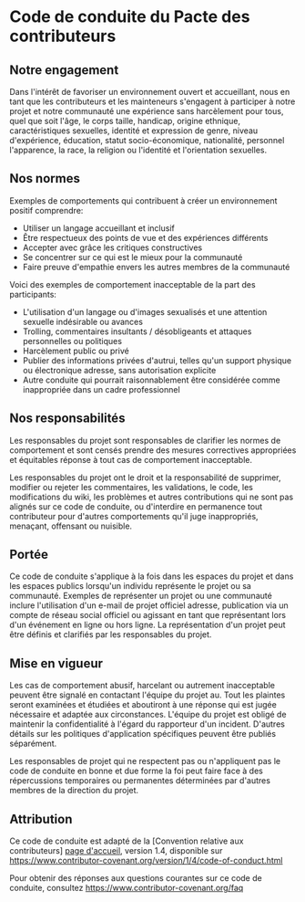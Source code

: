 # Code de conduite du Pacte des contributeurs

## Notre engagement

Dans l'intérêt de favoriser un environnement ouvert et accueillant, nous en tant que
les contributeurs et les mainteneurs s'engagent à participer à notre projet et
notre communauté une expérience sans harcèlement pour tous, quel que soit l'âge, le corps
taille, handicap, origine ethnique, caractéristiques sexuelles, identité et expression de genre,
niveau d'expérience, éducation, statut socio-économique, nationalité, personnel
l'apparence, la race, la religion ou l'identité et l'orientation sexuelles.

## Nos normes

Exemples de comportements qui contribuent à créer un environnement positif
comprendre:

* Utiliser un langage accueillant et inclusif
* Être respectueux des points de vue et des expériences différents
* Accepter avec grâce les critiques constructives
* Se concentrer sur ce qui est le mieux pour la communauté
* Faire preuve d'empathie envers les autres membres de la communauté

Voici des exemples de comportement inacceptable de la part des participants:

* L'utilisation d'un langage ou d'images sexualisés et une attention sexuelle indésirable ou
 avances
* Trolling, commentaires insultants / désobligeants et attaques personnelles ou politiques
* Harcèlement public ou privé
* Publier des informations privées d'autrui, telles qu'un support physique ou électronique
 adresse, sans autorisation explicite
* Autre conduite qui pourrait raisonnablement être considérée comme inappropriée dans un
 cadre professionnel

## Nos responsabilités

Les responsables du projet sont responsables de clarifier les normes de
comportement et sont censés prendre des mesures correctives appropriées et équitables
réponse à tout cas de comportement inacceptable.

Les responsables du projet ont le droit et la responsabilité de supprimer, modifier ou
rejeter les commentaires, les validations, le code, les modifications du wiki, les problèmes et autres contributions
qui ne sont pas alignés sur ce code de conduite, ou d'interdire
en permanence tout contributeur pour d'autres comportements qu'il juge inappropriés,
menaçant, offensant ou nuisible.

## Portée

Ce code de conduite s'applique à la fois dans les espaces du projet et dans les espaces publics
lorsqu'un individu représente le projet ou sa communauté. Exemples de
représenter un projet ou une communauté inclure l'utilisation d'un e-mail de projet officiel
adresse, publication via un compte de réseau social officiel ou agissant en tant que
représentant lors d'un événement en ligne ou hors ligne. La représentation d'un projet peut être
définis et clarifiés par les responsables du projet.

## Mise en vigueur

Les cas de comportement abusif, harcelant ou autrement inacceptable peuvent être
signalé en contactant l'équipe du projet au. Tout
les plaintes seront examinées et étudiées et aboutiront à une réponse qui
est jugée nécessaire et adaptée aux circonstances. L'équipe du projet est
obligé de maintenir la confidentialité à l'égard du rapporteur d'un incident.
D'autres détails sur les politiques d'application spécifiques peuvent être publiés séparément.

Les responsables de projet qui ne respectent pas ou n'appliquent pas le code de conduite en bonne et due forme
la foi peut faire face à des répercussions temporaires ou permanentes déterminées par d'autres
membres de la direction du projet.

## Attribution

Ce code de conduite est adapté de la [Convention relative aux contributeurs] [page d'accueil], version 1.4,
disponible sur https://www.contributor-covenant.org/version/1/4/code-of-conduct.html

[page d'accueil]: https://www.contributor-covenant.org

Pour obtenir des réponses aux questions courantes sur ce code de conduite, consultez
https://www.contributor-covenant.org/faq
